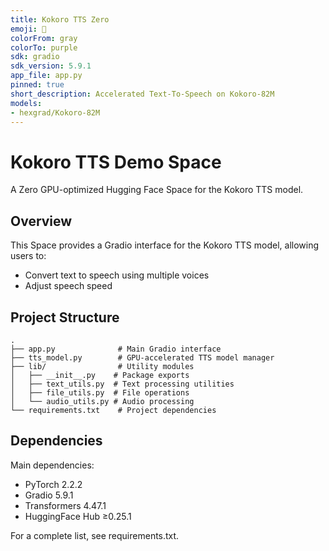 ```yaml
---
title: Kokoro TTS Zero
emoji: 🎴
colorFrom: gray
colorTo: purple
sdk: gradio
sdk_version: 5.9.1
app_file: app.py
pinned: true
short_description: Accelerated Text-To-Speech on Kokoro-82M 
models:
- hexgrad/Kokoro-82M
---
```


# Kokoro TTS Demo Space

A Zero GPU-optimized Hugging Face Space for the Kokoro TTS model.
## Overview

This Space provides a Gradio interface for the Kokoro TTS model, allowing users to:
- Convert text to speech using multiple voices
- Adjust speech speed
## Project Structure

```
.
├── app.py              # Main Gradio interface
├── tts_model.py        # GPU-accelerated TTS model manager
├── lib/                # Utility modules
│   ├── __init__.py    # Package exports
│   ├── text_utils.py  # Text processing utilities
│   ├── file_utils.py  # File operations
│   └── audio_utils.py # Audio processing
└── requirements.txt    # Project dependencies
```

## Dependencies

Main dependencies:
- PyTorch 2.2.2
- Gradio 5.9.1
- Transformers 4.47.1
- HuggingFace Hub ≥0.25.1

For a complete list, see requirements.txt.


